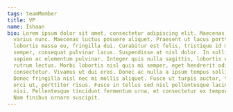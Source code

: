 ```yaml
---
tags: teamMember
title: VP
name: Ishaan
bio: Lorem ipsum dolor sit amet, consectetur adipiscing elit. Maecenas nec
  varius nunc. Maecenas luctus posuere aliquet. Praesent ut lacus porttitor,
  lobortis massa eu, fringilla dui. Curabitur est felis, tristique id metus
  semper, consequat pulvinar lacus. Suspendisse at nisl dolor. In sollicitudin
  sapien ac elementum pulvinar. Integer quis nulla sagittis, lobortis elit sed,
  rutrum lectus. Morbi lobortis nisl quis mi semper, eget hendrerit odio
  consectetur. Vivamus ut dui eros. Donec ac nulla a ipsum tempus sollicitudin.
  Donec fringilla nisl nec mi mollis aliquet. Fusce ut turpis auctor, tempus
  orci ut, porttitor risus. Fusce in tellus sed nisl pellentesque lacinia non a
  nisi. Pellentesque tincidunt fermentum urna, et consectetur ex tempor vitae.
  Nam finibus ornare suscipit.
---
```

